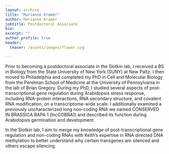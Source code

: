 ```yaml
---
layout: archive
title: "Marianne Kramer"
author: Marianne Kramer
jobtitle: Postdoctoral Associate
bio:
excerpt: ""
author_profile: true
header:
  teaser: /assets/images/flower.svg

---
```

Prior to becoming a postdoctoral associate in the Slotkin lab, I received a BS in Biology from the State University of New York (SUNY) at New Paltz. I then moved to Philadelphia and completed my PhD in Cell and Molecular Biology from the Perelman School of Medicine at the University of Pennsylvania in the lab of Brian Gregory. During my PhD, I studied several aspects of post-transcriptional gene regulation during Arabidopsis stress response, including RNA-protein interactions, RNA secondary structure, and covalent RNA modification, on a transcriptome-wide scale. I additionally examined a previously uncharacterized long non-coding RNA we named CONSERVED IN BRASSICA RAPA 1 (lncCOBRA1) and described its function during Arabidopsis germination and development.


In the Slotkin lab, I aim to merge my knowledge of post-transcriptional gene regulation and non-coding RNAs with Keith’s expertise in RNA directed DNA methylation to better understand why certain transgenes are silenced and others escape silencing.
